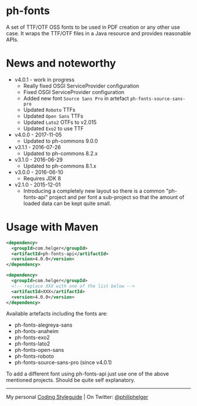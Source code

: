 # ph-fonts

A set of TTF/OTF OSS fonts to be used in PDF creation or any other use case.
It wraps the TTF/OTF files in a Java resource and provides reasonable APIs.

# News and noteworthy

* v4.0.1 - work in progress
    * Really fixed OSGI ServiceProvider configuration
    * Fixed OSGI ServiceProvider configuration
    * Added new font `Source Sans Pro` in artefact `ph-fonts-source-sans-pro`
    * Updated `Roboto` TTFs
    * Updated `Open Sans` TTFs
    * Updated `Lato2` OTFs to v2.015
    * Updated `Exo2` to use TTF
* v4.0.0 - 2017-11-05
    * Updated to ph-commons 9.0.0
* v3.1.1 - 2016-07-26
    * Updated to ph-commons 8.2.x
* v3.1.0 - 2016-06-29
    * Updated to ph-commons 8.1.x
* v3.0.0 - 2016-06-10
    * Requires JDK 8
* v2.1.0 - 2015-12-01
    * Introducing a completely new layout so there is a common "ph-fonts-api" project and per font a sub-project so that the amount of loaded data can be kept quite small.

# Usage with Maven
```xml
<dependency>
  <groupId>com.helger</groupId>
  <artifactId>ph-fonts-api</artifactId>
  <version>4.0.0</version>
</dependency>

<dependency>
  <groupId>com.helger</groupId>
  <!-- replace XXX with one of the list below --> 
  <artifactId>XXX</artifactId>
  <version>4.0.0</version>
</dependency>
```

Available artefacts including the fonts are:
  * ph-fonts-alegreya-sans
  * ph-fonts-anaheim
  * ph-fonts-exo2
  * ph-fonts-lato2
  * ph-fonts-open-sans
  * ph-fonts-roboto
  * ph-fonts-source-sans-pro (since v4.0.1)

To add a different font using ph-fonts-api just use one of the above mentioned projects.
Should be quite self explanatory.

---

My personal [Coding Styleguide](https://github.com/phax/meta/blob/master/CodingStyleguide.md) |
On Twitter: <a href="https://twitter.com/philiphelger">@philiphelger</a>
